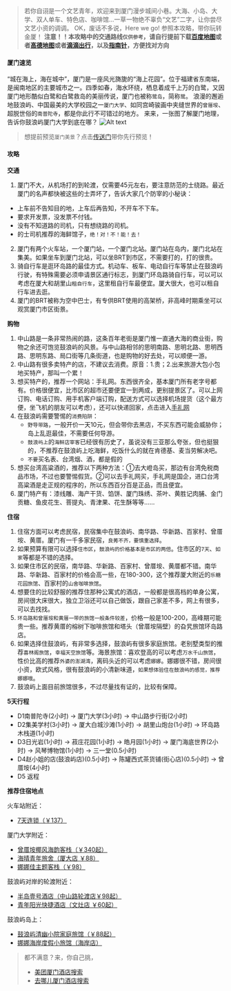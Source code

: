 ﻿
> 若你自诩是一个文艺青年，欢迎来到厦门漫步城间小巷。大海、小岛、大学、双人单车、特色店、咖啡馆…一草一物绝不辜负“文艺”二字，让你尝尽文艺小资的调调。
> OK，废话不多说，Here we go! 参照本攻略，带你玩转金厦！
> **注意！！本攻略中的交通路线`仅供参考`，请自行提前下载[百度地图](http://www.wandoujia.com/apps/com.baidu.BaiduMap)或者[高德地图](http://www.wandoujia.com/apps/com.autonavi.minimap)或者[滴滴出行](http://www.wandoujia.com/apps/com.sdu.didi.psnger)，以及[指南针](http://www.wandoujia.com/apps/com.lanteanstudio.compass)，方便找对方向**
#### 厦门速览
“城在海上，海在城中”，厦门是一座风光旖旎的“海上花园”。位于福建省东南端，是闽南地区的主要城市之一。四季如春，海水环绕，栖息着成千上万的白鹭，又因厦门地形酷似白鹭和白鹭救岛的美丽传说，厦门也被称`鹭岛`，简称`鹭`。
浪漫的邂逅地鼓浪屿、中国最美的大学校园之一`厦门大学`、如同宫崎骏画中夹缝世界的`曾厝垵`、超脱世俗的`南普陀寺`，都是你此行不可错过的地方。
来来，一张图了解厦门地理，告诉你鼓浪屿厦门大学到底在哪？
![Alt text](/images/xiamen.png)
>想提前预览`厦门美景`？点击[传送门](https://baike.baidu.com/wikisecond/videoflow?mediaId=mda-haete12vewzh8nj3&lemmaId=212357&mediaTitle=厦门&bk_share=wechat&bk_sharefr=wapbaike)带你先行预览！


#### 攻略
**交通**
1. 厦门不大，从机场打的到轮渡，仅需要45元左右，要注意防范的士绕路。最近厦门的名声都快被这些的士弄坏了，告诉大家几个防宰的小秘诀：
 - 上车前不告知目的地，上车后再告知，不开车不下车。
 - 要求开发票，没发票不付钱。
 -  没有不知道路的司机，只有想绕路的司机。
 - 的士司机推荐的海鲜馆子，`绝！对！不！能！去！`
2.  厦门有两个火车站，一个厦门站，一个厦门北站。厦门站在岛内，厦门北站在集美。如果坐车到厦门北站，可以坐BRT到市区，不需要打的，打的很贵。
3.  骑自行车是逛环岛路的最佳方式。机动车、板车、电动自行车等禁止在鼓浪屿行驶，有特殊需要必须申请景区通行标志，到厦门环岛路骑自行车，可以可以考虑在厦大和胡里山`租自行车`，这里租自行车最便宜。厦大很大，也可以租自行车进去逛。
4.  厦门的BRT被称为空中巴士，有专供BRT使用的高架桥，非高峰时期乘坐可以观赏厦门市区街景。

**购物**
1. 中山路是一条非常热闹的路，这条百年老街是厦门惟一直通大海的商业街，购物之余还可饱览鼓浪屿的风景。与中山路相邻的思明南路、思明北路、思明西路、思明东路、局口街等几条街道，也是购物的好去处，可以顺便一游。
2.  中山路有很多卖特产的店，不建议去消费。原音：1.贵；2.出来旅游大包小包地买特产，那叫一个累！
3.  想买特产的，推荐一个网站：手礼网。东西很齐全，基本厦门所有老字号都有。价格很便宜，比市区的超市还要便宜一到两成，更别提景区了。可以上网订购、电话订购、用手机客户端订购，配送方式可以选择机场提货（这个最方便，坐飞机的朋友可以考虑），还可以快递回家，点击进入[手礼网](http://www.giftport.com.cn)
4.  在鼓浪屿需要警惕的`消费陷阱`：
	-  `野导带路`，一般开价一天10元，但会带你去黑店，不买东西可能会威胁你；岛上乱逛最佳，不需要任何导游。
	-  `鼓浪屿上`的`海鲜店宰客`已经很有历史了，虽说没有三亚那么夸张，但也挺狠的，不推荐在鼓浪屿上吃海鲜，吃饭什么的就在肯德基、麦当劳解决吧。
	-  `不要`买名表、台湾烟、酒，都是假的
5.  想买台湾高粱酒的，推荐以下两种方法：①去大嶝岛买，那边有台湾免税商品市场，不过也要警惕假货。②可以去手礼网买，手礼网是国企，进口台湾高粱酒是走正规的程序的，所以东西百分百是正品，而且便宜。
6.  厦门特产有：漆线雕、海产干货、馅饼、厦门珠绣、茶叶、黄胜记肉脯、金门贡糖、鱼皮花生、菩提丸、青津果、花生酥等等……

**住宿**
1.  住宿方面可以考虑民宿，民宿集中在鼓浪屿、南华路、华新路、百家村、曾厝垵、黄厝。厦门有一千多家民宿，`良莠不齐，要慎重选择`。
2.  如果预算有限可以选择`住市区`，`鼓浪屿的价格基本是市区的两倍`。住市区的`7天`、`如家`等都是不错的选择。
3.  如果住市区的民宿，南华路、华新路、百家村、曾厝垵、黄厝都不错。南华路、华新路、百家村的价格会高一些，在180-300，这个推荐厦大附近的`乐糖花园旅馆`、百家村的`山舍咖啡旅馆`。
4.  想要住的比较舒服的推荐住那种公寓式的酒店，一般都是很高档的单身公寓，房间很大床很大，独立卫浴还可以自己做饭，跟自己家差不多，网上有很多，可以去找找。
5. `环岛路和曾厝垵和黄厝一带的旅馆一般条件较差`，价格一般是100-200，高峰期可能贵一些。推荐黄厝的榕树下咖啡旅馆和塔头（曾厝垵隔壁）的旮旯旅馆环岛路店。
6.  如果选择住鼓浪屿，有非常多选择，鼓浪屿有很多家庭旅馆。老别墅类型的推荐`喜林阁旅馆`，`幸福天空旅馆`等。海景旅馆：喜欢登高的可以考虑`万水千山旅馆`，性价比高的推荐`外婆的澎湖湾`，离码头近的可以考虑`娜娜`。娜娜很不错，房间很小资，欧式风格，很有鼓浪屿的小清新味道，`如果想体验住在鼓浪屿的感觉，推荐娜娜哦`。
7.  鼓浪屿上面目前旅馆很多，不过尽量找有证的，比较有保障。

**5天行程**
- D1南普陀寺(2小时) → 厦门大学(3小时) → 中山路步行街(2小时)
- D2集美学村(3小时) → 厦大白城沙滩(1小时) → 胡里山炮台(1小时) → 环岛路木栈道(1小时)
- D3日光岩(1小时) → 菽庄花园(1小时) → 皓月园(1小时) → 厦门海底世界(2小时) → 风琴博物馆(1小时) → 三一堂(0.5小时)
- D4赵小姐的店(鼓浪屿店)(0.5小时) → 陈罐西式茶货铺(街心店)(0.5小时) → 曾厝垵(4小时)
- D5 返程
 
**推荐住宿地点**
 
 火车站附近：
 - [7天连锁（￥137）](http://xm.meituan.com/shop/2480443?ci=2017-01-21&co=2017-01-22&cityid=62&type=0&poiid=2480443&mtt=1.hotel%2Fdefault.ls.47-title.iy6zuywh) 

厦门大学附近：
- [曾厝垵椰风海韵客栈（￥340起）](http://xm.meituan.com/shop/41457329?ci=2017-01-21&co=2017-01-22&cityid=62&type=0&poiid=41457329&mtt=1.hotel%2Fdefault.ls.2-title.iy6zuywh)
- [海晴青年旅舍（厦大店 ￥88）](http://xm.meituan.com/shop/41716793?ci=2017-01-21&co=2017-01-22&cityid=62&type=0&poiid=41716793&mtt=1.hotel%2Fdefault.ls.2-title.iy6zuywh)
- [娜娜佳主题客栈（￥98）](http://f.amap.com/2z2lo_0181pyU)

鼓浪屿对岸的轮渡附近：
- [半岛壹号酒店（中山路轮渡店￥98起）](http://xm.meituan.com/shop/2385458?ci=2017-01-21&co=2017-01-22&cityid=62&type=0&poiid=2385458&mtt=1.hotel%2Fdefault.ls.13-title.iy6zuywh)
- [青年阳光快捷酒店（文灶店 ￥60起）](http://xm.meituan.com/shop/879436?ci=2017-01-21&co=2017-01-22&cityid=62&type=0&poiid=879436&mtt=1.hotel%2Fdefault.ls.31-title.iy6zuywh)
 
鼓浪屿岛上：
- [鼓浪屿清幽小院家庭旅馆（￥88起）](http://xm.meituan.com/shop/6635171?ci=2017-01-21&co=2017-01-22&cityid=62&type=0&poiid=6635171&mtt=1.hotel%2Fsearch%2F2.ls.27-title.iy706q7h)
- [娜娜海岸度假小旅馆（海岸店）](http://f.amap.com/3U4fX_0771VHu)  
 
>都不满意？来，你自己挑，
>- [美团厦门酒店搜索](http://i.meituan.com/awp/h5/hotel/search/search.html?stid_b=1&cevent=imt%2Fhomepage%2Fcategory1%2F20)
>- [去哪儿厦门酒店搜索](http://touch.qunar.com/hotel/hotellist?type=0&cityUrl=xiamen&checkInDate=2017-01-21&checkOutDate=2017-01-22)
